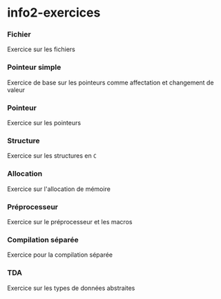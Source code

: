 # info2-exercices

### Fichier
Exercice sur les fichiers

### Pointeur simple
Exercice de base sur les pointeurs comme affectation et changement de valeur

### Pointeur 
Exercice sur les pointeurs 

### Structure
Exercice sur les structures en `C`

### Allocation
Exercice sur l'allocation de mémoire

### Préprocesseur
Exercice sur le préprocesseur et les macros

### Compilation séparée
Exercice pour la compilation séparée

### TDA
Exercice sur les types de données abstraites